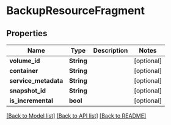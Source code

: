 # BackupResourceFragment

## Properties

Name | Type | Description | Notes
------------ | ------------- | ------------- | -------------
**volume_id** | **String** |  | [optional] 
**container** | **String** |  | [optional] 
**service_metadata** | **String** |  | [optional] 
**snapshot_id** | **String** |  | [optional] 
**is_incremental** | **bool** |  | [optional] 

[[Back to Model list]](../README.md#documentation-for-models) [[Back to API list]](../README.md#documentation-for-api-endpoints) [[Back to README]](../README.md)


